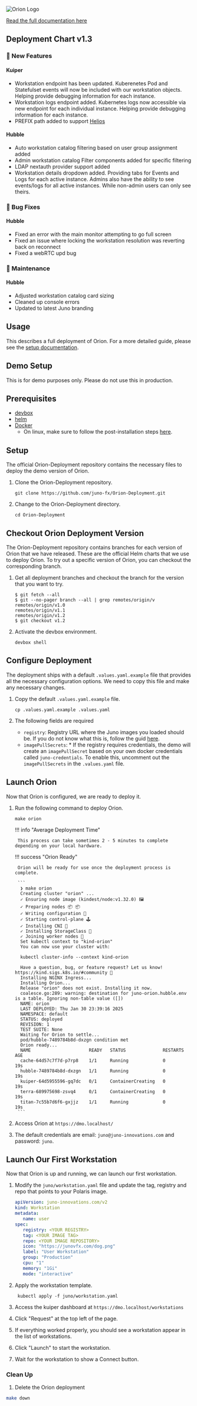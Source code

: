 
![Orion Logo](https://juno-fx.github.io/Orion-Documentation/assets/logos/orion.png)

[Read the full documentation here](https://juno-fx.github.io/Orion-Documentation/)

## Deployment Chart v1.3

###  🚀 New Features 

#### Kuiper
- Workstation endpoint has been updated. Kuberenetes Pod and Statefulset events will now be included with our workstation objects. Helping provide debugging information for each instance.
- Workstation logs endpoint added. Kubernetes logs now accessible via new endpoint for each individual instance. Helping provide debugging information for each instance.
- PREFIX path added to support [Helios](https://github.com/juno-fx/Helios)

#### Hubble
- Auto workstation catalog filtering based on user group assignment added
- Admin workstation catalog Filter components added for specific filtering
- LDAP nextauth provider support added
- Workstation details dropdown added. Providing tabs for Events and Logs for each active instance. Admins also have the ability to see events/logs for all active instances. While non-admin users can only see theirs.


### 🐛 Bug Fixes

#### Hubble

- Fixed an error with the main monitor attempting to go full screen
- Fixed an issue where locking the workstation resolution was reverting back on reconnect
- Fixed a webRTC upd bug

### 🧰  Maintenance

#### Hubble

- Adjusted workstation catalog card sizing
- Cleaned up console errors
- Updated to latest Juno branding

## Usage

This describes a full deployment of Orion. For a more detailed guide, please see the [setup documentation](https://juno-fx.github.io/Orion-Documentation/installation/deployments/).

## Demo Setup

This is for demo purposes only. Please do not use this in production.

## Prerequisites

- [devbox](https://www.jetify.com/docs/devbox/installing_devbox/)
- [helm](https://helm.sh/docs/intro/quickstart/)
- [Docker](https://github.com/docker/docker-install?tab=readme-ov-file#dockerdocker-install)
    - On linux, make sure to follow the post-installation steps [here](https://docs.docker.com/engine/install/linux-postinstall/).

## Setup

The official Orion-Deployment repository contains the necessary files to deploy the demo version of Orion.

1. Clone the Orion-Deployment repository.

    ```shell
    git clone https://github.com/juno-fx/Orion-Deployment.git
    ```

2. Change to the Orion-Deployment directory.

    ```shell
    cd Orion-Deployment
    ```

## Checkout Orion Deployment Version

The Orion-Deployment repository contains branches for each version of Orion that we have released. These are the
official Helm charts that we use to deploy Orion. To try out a specific version of Orion, you can checkout the
corresponding branch.

1. Get all deployment branches and checkout the branch for the version that you want to try.

    ```shell
    $ git fetch --all
    $ git --no-pager branch --all | grep remotes/origin/v
    remotes/origin/v1.0
    remotes/origin/v1.1
    remotes/origin/v1.2
    $ git checkout v1.2
    ```

2. Activate the devbox environment.

    ```shell
    devbox shell
    ```

## Configure Deployment

The deployment ships with a default `.values.yaml.example` file that provides all the necessary
configuration options. We need to copy this file and make any necessary changes.

1. Copy the default `.values.yaml.example` file.

    ```shell
    cp .values.yaml.example .values.yaml
    ```

2. The following fields are required
    * `registry`: Registry URL where the Juno images you loaded should be. If you do not know what this is, follow the guid [here](images.md).
    * `imagePullSecrets`: * If the registry requires credentials, the demo will create an `imagePullSecret` based on your own docker credentials called `juno-credentials`. To enable this, uncomment out the `imagePullSecrets` in the `.values.yaml` file.

## Launch Orion

Now that Orion is configured, we are ready to deploy it.

1. Run the following command to deploy Orion.

    ```shell
    make orion
    ```

   !!! info "Average Deployment Time"

        This process can take sometimes 2 - 5 minutes to complete depending on your local hardware.

   !!! success "Orion Ready"

        Orion will be ready for use once the deployment process is complete.

        ```
         ❯ make orion
         Creating cluster "orion" ...
         ✓ Ensuring node image (kindest/node:v1.32.0) 🖼
         ✓ Preparing nodes 📦 📦
         ✓ Writing configuration 📜
         ✓ Starting control-plane 🕹️
         ✓ Installing CNI 🔌
         ✓ Installing StorageClass 💾
         ✓ Joining worker nodes 🚜
         Set kubectl context to "kind-orion"
         You can now use your cluster with:
         
         kubectl cluster-info --context kind-orion
         
         Have a question, bug, or feature request? Let us know! https://kind.sigs.k8s.io/#community 🙂
         Installing NGINX Ingress...
         Installing Orion...
         Release "orion" does not exist. Installing it now.
         coalesce.go:289: warning: destination for juno-orion.hubble.env is a table. Ignoring non-table value ([])
         NAME: orion
         LAST DEPLOYED: Thu Jan 30 23:39:16 2025
         NAMESPACE: default
         STATUS: deployed
         REVISION: 1
         TEST SUITE: None
         Waiting for Orion to settle...
         pod/hubble-7489784b8d-dxzgn condition met
         Orion ready...
         NAME                      READY   STATUS              RESTARTS   AGE
         cache-64d57c7f7d-p7rp8    1/1     Running             0          19s
         hubble-7489784b8d-dxzgn   1/1     Running             0          19s
         kuiper-64d5955596-gq7dc   0/1     ContainerCreating   0          19s
         terra-689975698-zsvq4     0/1     ContainerCreating   0          19s
         titan-7c55b7d6f6-gxjjz    1/1     Running             0          19s
        ```

2. Access Orion at `https://dmo.localhost/`
3. The default credentials are email: `juno@juno-innovations.com` and password: `juno`.

## Launch Our First Workstation

Now that Orion is up and running, we can launch our first workstation.

1. Modify the `juno/workstation.yaml` file and update the tag, registry and repo that points to your Polaris image.
   ```yaml
   apiVersion: juno-innovations.com/v2
   kind: Workstation
   metadata:
      name: user
   spec:
      registry: <YOUR REGISTRY>
      tag: <YOUR IMAGE TAG>
      repo: <YOUR IMAGE REPOSITORY>
      icon: "https://junovfx.com/dog.png"
      label: "User Workstation"
      group: "Production"
      cpu: "1"
      memory: "1Gi"
      mode: "interactive"
   ```

2. Apply the workstation template.
   ```shell
    kubectl apply -f juno/workstation.yaml
   ```

3. Access the kuiper dashboard at `https://dmo.localhost/workstations`
4. Click "Request" at the top left of the page.
5. If everything worked properly, you should see a workstation appear in the list of workstations.
6. Click "Launch" to start the workstation.
7. Wait for the workstation to show a Connect button.

### Clean Up

1. Delete the Orion deployment
```bash
make down
```

